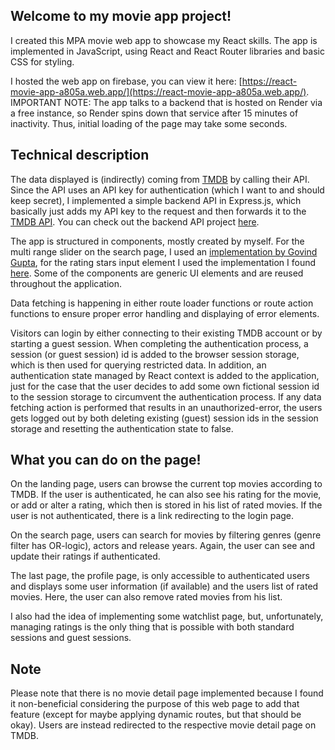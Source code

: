 ## Welcome to my movie app project!

I created this MPA movie web app to showcase my React skills. The app is implemented in JavaScript, using React and React Router libraries and basic CSS for styling. 

I hosted the web app on firebase, you can view it here: [https://react-movie-app-a805a.web.app/](https://react-movie-app-a805a.web.app/). IMPORTANT NOTE: The app talks to a backend that is hosted on Render via a free instance, so Render spins down that service after 15 minutes of inactivity. Thus, initial loading of the page may take some seconds.

## Technical description

The data displayed is (indirectly) coming from [TMDB](https://www.themoviedb.org/) by calling their API. Since the API uses an API key for authentication (which I want to and should keep secret), I implemented a simple backend API in Express.js, which basically just adds my API key to the request and then forwards it to the [TMDB API](https://developer.themoviedb.org/docs). You can check out the backend API project [here](https://github.com/blimmbamm/movie-app-tmdb-proxy).

The app is structured in components, mostly created by myself. For the multi range slider on the search page, I used an [implementation by Govind Gupta](https://www.npmjs.com/package/multi-range-slider-react), for the rating stars input element I used the implementation I found [here](https://www.npmjs.com/package/react-simple-star-rating). Some of the components are generic UI elements and are reused throughout the application.

Data fetching is happening in either route loader functions or route action functions to ensure proper error handling and displaying of error elements.

Visitors can login by either connecting to their existing TMDB account or by starting a guest session. When completing the authentication process, a session (or guest session) id is added to the browser session storage, which is then used for querying restricted data. In addition, an authentication state managed by React context is added to the application, just for the case that the user decides to add some own fictional session id to the session storage to circumvent the authentication process. If any data fetching action is performed that results in an unauthorized-error, the users gets logged out by both deleting existing (guest) session ids in the session storage and resetting the authentication state to false.

## What you can do on the page!

On the landing page, users can browse the current top movies according to TMDB. If the user is authenticated, he can also see his rating for the movie, or add or alter a rating, which then is stored in his list of rated movies. If the user is not authenticated, there is a link redirecting to the login page. 

On the search page, users can search for movies by filtering genres (genre filter has OR-logic), actors and release years. Again, the user can see and update their ratings if authenticated. 

The last page, the profile page, is only accessible to authenticated users and displays some user information (if available) and the users list of rated movies. Here, the user can also remove rated movies from his list. 

I also had the idea of implementing some watchlist page, but, unfortunately, managing ratings is the only thing that is possible with both standard sessions and guest sessions.


## Note

Please note that there is no movie detail page implemented because I found it non-beneficial considering the purpose of this web page to add that feature (except for maybe applying dynamic routes, but that should be okay). Users are instead redirected to the respective movie detail page on TMDB.


